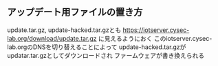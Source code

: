 ## アップデート用ファイルの置き方
update.tar.gz, update-hacked.tar.gzとも
https://iotserver.cysec-lab.org/download/update.tar.gz
に見えるようにおく
このiotserver.cysec-lab.orgのDNSを切り替えることによって
update-hacked.tar.gzがupdatar.tar.gzとしてダウンロードされ
ファームウェアが書き換えられる
